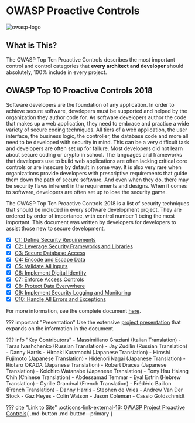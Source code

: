 # OWASP Proactive Controls

![owasp-logo](https://owasp.org/assets/images/logo.png)

## What is This?
The OWASP Top Ten Proactive Controls describes the most important control and control categories that **every architect and developer** should absolutely, 100% include in every project.

## OWASP Top 10 Proactive Controls 2018
Software developers are the foundation of any application. In order to achieve secure software, developers must be supported and helped by the organization they author code for. As software developers author the code that makes up a web application, they need to embrace and practice a wide variety of secure coding techniques. All tiers of a web application, the user interface, the business logic, the controller, the database code and more  all need to be developed with security in mind. This can be a very difficult task and developers are often set up for failure. Most developers did not learn about secure coding or crypto in school. The languages and frameworks that developers use to build web applications are often lacking critical core controls or are insecure by default in some way. It is also very rare when organizations provide developers with prescriptive requirements that guide them down the path of secure software. And even when they do, there may be security flaws inherent in the requirements and designs. When it comes to software, developers are often set up to lose the security game.

The OWASP Top Ten Proactive Controls 2018 is a list of security techniques that should be included in every software development project. They are ordered by order of importance, with control number 1 being the most important. This document was written by developers for developers to assist those new to secure development.

- [x] [C1: Define Security Requirements](https://owasp.org/www-project-proactive-controls/v3/en/c1-security-requirements)
- [x] [C2: Leverage Security Frameworks and Libraries](https://owasp.org/www-project-proactive-controls/v3/en/c2-leverage-security-frameworks-libraries)
- [x] [C3: Secure Database Access](https://owasp.org/www-project-proactive-controls/v3/en/c3-secure-database)
- [x] [C4: Encode and Escape Data](https://owasp.org/www-project-proactive-controls/v3/en/c4-encode-escape-data)
- [x] [C5: Validate All Inputs](https://owasp.org/www-project-proactive-controls/v3/en/c5-validate-inputs)
- [x] [C6: Implement Digital Identity](https://owasp.org/www-project-proactive-controls/v3/en/c6-digital-identity)
- [x] [C7: Enforce Access Controls](https://owasp.org/www-project-proactive-controls/v3/en/c7-enforce-access-controls)
- [x] [C8: Protect Data Everywhere](https://owasp.org/www-project-proactive-controls/v3/en/c8-protect-data-everywhere)
- [x] [C9: Implement Security Logging and Monitoring](https://owasp.org/www-project-proactive-controls/v3/en/c9-security-logging)
- [x] [C10: Handle All Errors and Exceptions](https://owasp.org/www-project-proactive-controls/v3/en/c10-errors-exceptions)

For more information, see the complete document [here](https://github.com/OWASP/www-project-proactive-controls/blob/master/v3/OWASP_Top_10_Proactive_Controls_V3.pdf).

??? important "Presentation"
    Use the extensive [project presentation](https://github.com/OWASP/www-project-proactive-controls/blob/master/v3/OWASP_Top_10_Proactive_Controls_V3.docx) that expands on the information in the document.

??? info "Key Contributors"
    - Massimiliano Graziani (Italian Translation)
    - Taras Ivashchenko (Russian Translation)
    - Jay Zudilin (Russian Translation)
    - Danny Harris
    - Hiroaki Kuramochi (Japanese Translation)
    - Hiroshi Fujimoto (Japanese Translation)
    - Hidenori Nagai (Japanese Translation)
    - Riotaro OKADA (Japanese Translation)
    - Robert Dracea (Japanese Translation)
    - Koichiro Watanabe (Japanese Translation)
    - Tony Hsu Hsiang Chih (Chinese Translation)
    - Abdessamad Temmar
    - Eyal Estrin (Hebrew Translation)
    - Cyrille Grandval (French Translation)
    - Frédéric Baillon (French Translation)
    - Danny Harris
    - Stephen de Vries
    - Andrew Van Der Stock
    - Gaz Heyes
    - Colin Watson
    - Jason Coleman
    - Cassio Goldschmidt

??? cite "Link to Site"
    [:octicons-link-external-16: OWASP Project Proactive Controls](https://owasp.org/www-project-proactive-controls/){ .md-button .md-button--primary }